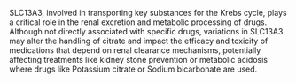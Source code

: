 SLC13A3, involved in transporting key substances for the Krebs cycle, plays a critical role in the renal excretion and metabolic processing of drugs. Although not directly associated with specific drugs, variations in SLC13A3 may alter the handling of citrate and impact the efficacy and toxicity of medications that depend on renal clearance mechanisms, potentially affecting treatments like kidney stone prevention or metabolic acidosis where drugs like Potassium citrate or Sodium bicarbonate are used.